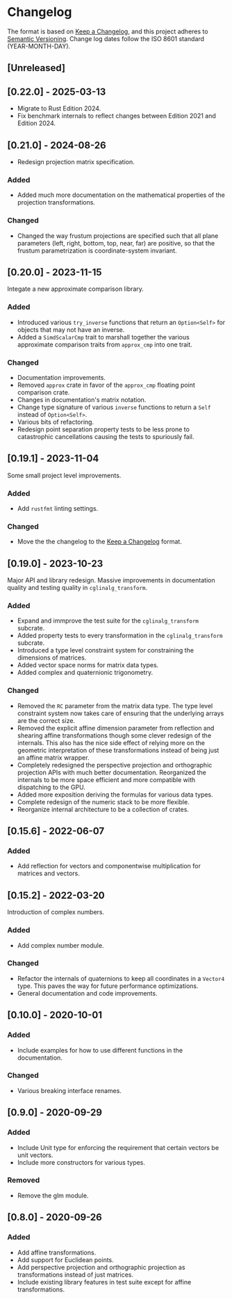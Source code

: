 # Changelog

The format is based on [Keep a Changelog](https://keepachangelog.com/en/1.0.0/),
and this project adheres to [Semantic Versioning](https://semver.org/spec/v2.0.0.html).
Change log dates follow the ISO 8601 standard (YEAR-MONTH-DAY).

## [Unreleased]

## [0.22.0] - 2025-03-13
- Migrate to Rust Edition 2024. 
- Fix benchmark internals to reflect changes between Edition 2021 and Edition 2024.

## [0.21.0] - 2024-08-26
- Redesign projection matrix specification.

### Added
- Added much more documentation on the mathematical properties of the projection 
transformations.

### Changed
- Changed the way frustum projections are specified such that all plane parameters
  (left, right, bottom, top, near, far) are positive, so that the frustum parametrization
  is coordinate-system invariant.

## [0.20.0] - 2023-11-15
Integate a new approximate comparison library.

### Added
- Introduced various `try_inverse` functions that return an `Option<Self>` for 
  objects that may not have an inverse.
- Added a `SimdScalarCmp` trait to marshall together the various approximate comparison
  traits from `approx_cmp` into one trait.

### Changed
- Documentation improvements.
- Removed `approx` crate in favor of the `approx_cmp` floating point comparison crate.
- Changes in documentation's matrix notation.
- Change type signature of various `inverse` functions to return a `Self` instead of `Option<Self>`.
- Various bits of refactoring.
- Redesign point separation property tests to be less prone to catastrophic 
  cancellations causing the tests to spuriously fail.

## [0.19.1] - 2023-11-04
Some small project level improvements.

### Added
- Add `rustfmt` linting settings.

### Changed
- Move the the changelog to the [Keep a Changelog](https://keepachangelog.com/en/1.0.0/) format.

## [0.19.0] - 2023-10-23
Major API and library redesign. Massive improvements in documentation quality
and testing quality in `cglinalg_transform`.

### Added
- Expand and immprove the test suite for the `cglinalg_transform` subcrate.
- Added property tests to every transformation in the `cglinalg_transform` subcrate.
- Introduced a type level constraint system for constraining the dimensions of matrices.
- Added vector space norms for matrix data types.
- Added complex and quaternionic trigonometry.

### Changed
- Removed the `RC` parameter from the matrix data type. The type level constraint system
  now takes care of ensuring that the underlying arrays are the correct size.
- Removed the explicit affine dimension parameter from reflection and shearing
  affine transformations though some clever redesign of the internals. This also has the 
  nice side effect of relying more on the geometric interpretation of these transformations
  instead of being just an affine matrix wrapper.
- Completely redesigned the perspective projection and orthographic projection APIs with much
  better documentation. Reorganized the internals to be more space efficient and more compatible
  with dispatching to the GPU.
- Added more exposition deriving the formulas for various data types.
- Complete redesign of the numeric stack to be more flexible.
- Reorganize internal architecture to be a collection of crates.

## [0.15.6] - 2022-06-07

### Added
- Add reflection for vectors and componentwise multiplication for matrices and 
  vectors.

## [0.15.2] - 2022-03-20
Introduction of complex numbers.

### Added
- Add complex number module.

### Changed
- Refactor the internals of quaternions to keep all coordinates in a
  `Vector4` type. This paves the way for future performance optimizations.
- General documentation and code improvements.

## [0.10.0] - 2020-10-01

### Added
- Include examples for how to use different functions in the documentation.

### Changed
- Various breaking interface renames.

## [0.9.0] - 2020-09-29

### Added
- Include Unit type for enforcing the requirement that certain vectors be
  unit vectors.
- Include more constructors for various types.

### Removed
- Remove the glm module.

## [0.8.0] - 2020-09-26

### Added
- Add affine transformations.
- Add support for Euclidean points.
- Add perspective projection and orthographic projection as transformations 
  instead of just matrices.
- Include existing library features in test suite except for affine transformations.
